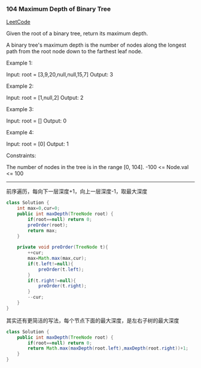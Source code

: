 ### 104 Maximum Depth of Binary Tree

[LeetCode](https://leetcode.com/problems/maximum-depth-of-binary-tree/)

Given the root of a binary tree, return its maximum depth.

A binary tree's maximum depth is the number of nodes along the longest path from the root node down to the farthest leaf node.

Example 1:

Input: root = [3,9,20,null,null,15,7]
Output: 3

Example 2:

Input: root = [1,null,2]
Output: 2

Example 3:

Input: root = []
Output: 0

Example 4:

Input: root = [0]
Output: 1
 

Constraints:

The number of nodes in the tree is in the range [0, 104].
-100 <= Node.val <= 100

---

前序遍历，每向下一层深度+1，向上一层深度-1，取最大深度
~~~java
class Solution {
    int max=0,cur=0;
    public int maxDepth(TreeNode root) {
        if(root==null) return 0;
        preOrder(root);
        return max;
    }
    
    private void preOrder(TreeNode t){
        ++cur;
        max=Math.max(max,cur);
        if(t.left!=null){
            preOrder(t.left);
        }
        if(t.right!=null){
            preOrder(t.right);
        }
        --cur;
    }
}
~~~

其实还有更简洁的写法，每个节点下面的最大深度，是左右子树的最大深度

~~~java
class Solution {
    public int maxDepth(TreeNode root) {
        if(root==null) return 0;
        return Math.max(maxDepth(root.left),maxDepth(root.right))+1;
    }
}
~~~